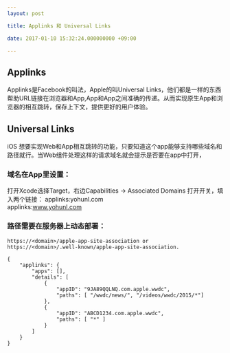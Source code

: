 ```yaml
---
layout: post

title: Applinks 和 Universal Links

date: 2017-01-10 15:32:24.000000000 +09:00

---
```


## Applinks
Applinks是Facebook的叫法，Apple的叫Universal Links，他们都是一样的东西 帮助URL链接在浏览器和App,App和App之间准确的传递。从而实现原生App和浏览器的相互跳转，保存上下文，提供更好的用户体验。



## Universal Links
iOS 想要实现Web和App相互跳转的功能，只要知道这个app能够支持哪些域名和路径就行。当Web组件处理这样的请求域名就会提示是否要在app中打开， 


### 域名在App里设置：

打开Xcode选择Target，右边Capabilities -> Associated Domains 打开开关，填入两个链接：
applinks:yohunl.com  
applinks:www.yohunl.com  

### 路径需要在服务器上动态部署：
```
https://<domain>/apple-app-site-association or 
https://<domain>/.well-known/apple-app-site-association. 

{
    "applinks": {
        "apps": [],
        "details": [
            {
                "appID": "9JA89QQLNQ.com.apple.wwdc",
                "paths": [ "/wwdc/news/", "/videos/wwdc/2015/*"]
            },
            {
                "appID": "ABCD1234.com.apple.wwdc",
                "paths": [ "*" ]
            }
        ]
    }
}
```





